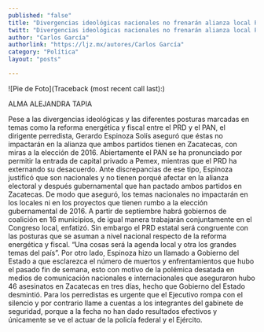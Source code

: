 ```yaml
---
published: "false"
title: "Divergencias ideológicas nacionales no frenarán alianza local PAN-PRD: Espinoza"
twitt: "Divergencias ideológicas nacionales no frenarán alianza local PAN-PRD: Espinoza"
author: "Carlos García"
authorlink: "https://ljz.mx/autores/Carlos García"
category: "Política"
layout: "posts"

---
```


![Pie de Foto](Traceback (most recent call last):)

ALMA ALEJANDRA TAPIA

Pese a las divergencias ideológicas y las diferentes posturas marcadas en
temas como la reforma energética y fiscal entre el PRD y el PAN, el
dirigente perredista, Gerardo Espinoza Solís aseguró que éstas no
impactarán en la alianza que ambos partidos tienen en Zacatecas, con miras
a la elección de 2016.
Abiertamente el PAN se ha pronunciado por permitir la entrada de capital
privado a Pemex, mientras que el PRD ha externando su desacuerdo. Ante
discrepancias de ese tipo, Espinoza justificó que son nacionales y no
tienen porqué afectar en la alianza electoral y después gubernamental que
han pactado ambos partidos en Zacatecas.
De modo que aseguró, los temas nacionales no impactarán en los locales ni
en los proyectos que tienen rumbo a la elección gubernamental de 2016. A
partir de septiembre habrá gobiernos de coalición en 16 municipios, de
igual manera trabajarán conjuntamente en el Congreso local, enfatizó.
Sin embargo el PRD estatal será congruente con las posturas que se asuman a
nivel nacional respecto de la reforma energética y fiscal. “Una cosas será
la agenda local y otra los grandes temas del país”.
Por otro lado, Espinoza hizo un llamado a Gobierno del Estado a que
esclarezca el número de muertos y enfrentamientos que hubo el pasado fin de
semana, esto con motivo de la polémica desatada en medios de comunicación
nacionales e internacionales que aseguraron hubo 46 asesinatos en Zacatecas
en tres días, hecho que Gobierno del Estado desmintió.
Para los perredistas es urgente que el Ejecutivo rompa con el silencio y
por contrario llame a cuentas a los integrantes del gabinete de seguridad,
porque a la fecha no han dado resultados efectivos y únicamente se ve el
actuar de la policía federal y el Ejército.


